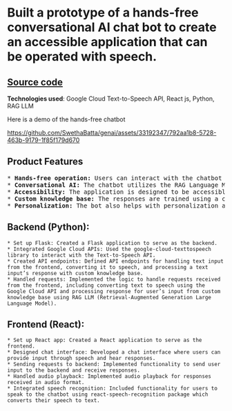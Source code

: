 # Built a prototype of a hands-free conversational AI chat bot to create an accessible application that can be operated with speech.

## [Source code](https://drive.google.com/file/d/1G9fw8D643jLOWYwpimtEgJQMrgKhXuZM/view?usp=sharing)

**Technologies used**: Google Cloud Text-to-Speech API, React js, Python, RAG LLM

Here is a demo of the hands-free chatbot

https://github.com/SwethaBatta/genai/assets/33192347/792aa1b8-5728-463b-9179-1f85f179d670


## Product Features
<pre>
* <b>Hands-free operation:</b> Users can interact with the chatbot using speech input, eliminating the need for manual input.
* <b>Conversational AI:</b> The chatbot utilizes the RAG Language Model architecture to generate contextually relevant responses to user queries.
* <b>Accessibility:</b> The application is designed to be accessible to users with disabilities, particularly those with mobility impairments who may have difficulty using traditional input methods.
* <b>Custom knowledge base:</b> The responses are trained using a custom knowledge base which helps users with easy access to frequently requested information.
* <b>Personalization:</b> The bot also helps with personalization as it provides information related to the user's account and assists the user in completing tasks that would otherwise require the user to navigate to the website or app. 
</pre>

## Backend (Python):
```
* Set up Flask: Created a Flask application to serve as the backend.
* Integrated Google Cloud APIs: Used the google-cloud-texttospeech library to interact with the Text-to-Speech API.
* Created API endpoints: Defined API endpoints for handling text input from the frontend, converting it to speech, and processing a text input’s response with custom knowledge base.
* Handled requests: Implemented the logic to handle requests received from the frontend, including converting text to speech using the Google Cloud API and processing response for user’s input from custom knowledge base using RAG LLM (Retrieval-Augmented Generation Large Language Model).
```

## Frontend (React):
```
* Set up React app: Created a React application to serve as the frontend.
* Designed chat interface: Developed a chat interface where users can provide input through speech and hear responses.
* Sending requests to backend: Implemented functionality to send user input to the backend and receive responses.
* Handled audio playback: Implemented audio playback for responses received in audio format.
* Integrated speech recognition: Included functionality for users to speak to the chatbot using react-speech-recognition package which converts their speech to text.
```
